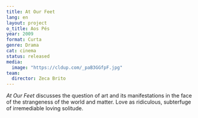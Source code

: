 ```yaml
---
title: At Our Feet
lang: en
layout: project
o_title: Aos Pés
year: 2009
format: Curta
genre: Drama
cat: cinema
status: released
media:
  image: "https://cldup.com/_paB3GGfpF.jpg"
team:
  director: Zeca Brito
---
```


_At Our Feet_ discusses the question of art and its manifestations in the face of the strangeness of the world and matter. Love as ridiculous, subterfuge of irremediable loving solitude.
